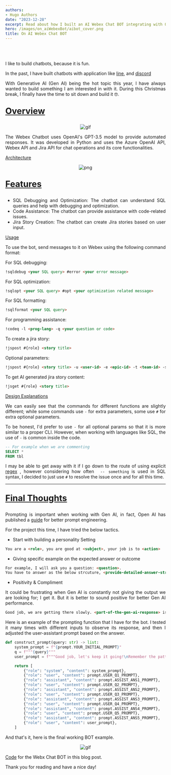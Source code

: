 ```yaml
---
authors:
- Hugo Authors
date: "2023-12-28"
excerpt: Read about how I built an AI Webex Chat BOT integrating with OpenAI's API
hero: /images/on_aiWebexBot/aibot_cover.png
title: On AI Webex Chat BOT
---
```


<br />
<br />


<div style="text-align: justify">

I like to build chatbots, because it is fun. 

In the past, I have built chatbots with application like [line](https://github.com/FISHWONGY/line-bot), and [discord](https://github.com/FISHWONGY/discord-bot) 

With Generative AI (Gen AI) being the hot topic this year, I have always wanted to build something I am interested in with it. During this Christmas break, I finally have the time to sit down and build it 🤓.

<u><b>
    <p style="font-size:20pt ">
      Overview
    </p>
</b></u>

<p align="center">
<img alt = 'gif' src='/images/on_aiWebexBot/webex-bot-demo.gif'/>
</p>


The Webex Chatbot uses OpenAI's GPT-3.5 model to provide automated responses. It was developed in Python and uses the Azure OpenAI API, Webex API and Jira API for chat operations and its core functionalities.


<u>Architecture</u>

<p align="center">
<img alt = 'png' src='/images/on_aiWebexBot/bot_workflow.png'/>
</p>

<u><b>
    <p style="font-size:20pt ">
      Features
</b></u>

- SQL Debugging and Optimization: The chatbot can understand SQL queries and help with debugging and optimization.
- Code Assistance: The chatbot can provide assistance with code-related issues.
- Jira Story Creation: The chatbot can create Jira stories based on user input.



<u>Usage</u>

To use the bot, send messages to it on Webex using the following command format:

For SQL debugging: 
```md 
!sqldebug <your SQL query> #error <your error message>
```

For SQL optimization:
```md 
!sqlopt <your SQL query> #opt <your optimization related message>
```

For SQL formatting: 
```md 
!sqlformat <your SQL query>
```

For programming assistance: 
```md 
!codeq -l <prog-lang> -q <your question or code>
```

To create a jira story: 
```md 
!jspost #{role} <story title>
```

Optional parameters: 
```md 
!jspost #{role} <story title> -u <user-id> -e <epic-id> -t <team-id> -sp <story-points> 
```

To get AI generated jira story content: 
```md 
!jsget #{role} <story title>
```


<u>Design Explanations</u>


We can easily see that the commands for different functions are slightly different; while some commands use `-` for extra parameters, some use `#` for extra optional parameters.

To be honest, I'd prefer to use `-` for all optional params so that it is more similar to a proper CLI. However, when working with languages like SQL, the use of `-` is common inside the code.


```sql
-- For example when we are commenting
SELECT *
FROM tbl
```

I may be able to get away with it if I go down to the route of using explicit [regex](https://learn.microsoft.com/en-us/dotnet/standard/base-types/regular-expression-language-quick-reference) , however considering how often  ` -- something` is used in SQL syntax, I decided to just use `#` to resolve the issue once and for all this time.

---

<u><b>
    <p style="font-size:20pt ">
      Final Thoughts
</b></u>


Prompting is important when working with Gen AI, in fact, Open AI has published a [guide](https://platform.openai.com/docs/guides/prompt-engineering/strategy-write-clear-instructions) for better prompt engineering.

For the project this time, I have tried the below tactics.

- Start with building a personality
Setting
```md
You are a <role>, you are good at <subject>, your job is to <action>
```

- Giving specific example on the expected answer or outcome
```md
For example, I will ask you a question: <question>.
You have to answer as the below strcuture, <provide-detailed-answer-structure>
```

- Positivity & Compliment


It could be frustrating when Gen AI is constantly not giving the output we are looking for; I get it. But it is better to sound positive for better Gen AI performance.

```md
Good job, we are getting there slowly. <part-of-the-gen-ai-response> is what I want, however ... <explicit-comment-on-desired-output>
```

Here is an example of the prompting function that I have for the bot. I tested it many times with different inputs to observe its response, and then I adjusted the user-assistant prompt based on the answer.

```python
def construct_prompt(query: str) -> list:
    system_prompt = f"{prompt.YOUR_INITIAL_PROMPT}"
    q = f"""{query}"""
    user_prompt = f"""Good job, let's keep it going!\nRemember the pattern is <something>.\nHere is the next <question>\nPlease make sure you MUST answer in <output-format>'"""

    return [
        {"role": "system", "content": system_prompt},
        {"role": "user", "content": prompt.USER_Q1_PROMPT},
        {"role": "assistant", "content": prompt.ASSIST_ANS1_PROMPT},
        {"role": "user", "content": prompt.USER_Q2_PROMPT},
        {"role": "assistant", "content": prompt.ASSIST_ANS2_PROMPT},
        {"role": "user", "content": prompt.USER_Q3_PROMPT},
        {"role": "assistant", "content": prompt.ASSIST_ANS3_PROMPT},
        {"role": "user", "content": prompt.USER_Q4_PROMPT},
        {"role": "assistant", "content": prompt.ASSIST_ANS4_PROMPT},
        {"role": "user", "content": prompt.USER_Q5_PROMPT},
        {"role": "assistant", "content": prompt.ASSIST_ANS5_PROMPT},
        {"role": "user", "content": user_prompt},
    ]
```

And that's it, here is the final working BOT example.

<p align="center">
<img alt = 'gif' src='/images/on_aiWebexBot/webex-bot-demo.gif'/>
</p>


[Code](https://github.com/FISHWONGY/webex-bot) for the Webx Chat BOT in this blog post.


Thank you for reading and have a nice day!


